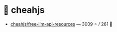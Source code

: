 # 👤 cheahjs

- [cheahjs/free-llm-api-resources](https://github.com/cheahjs/free-llm-api-resources) — 3009 ⭐️ / 261 🍴
